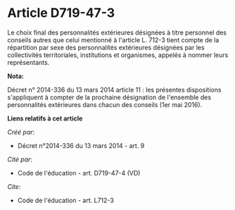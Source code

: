 # Article D719-47-3

Le choix final des personnalités extérieures désignées à titre personnel des conseils autres que celui mentionné à l'article
L. 712-3 tient compte de la répartition par sexe des personnalités extérieures désignées par les collectivités territoriales,
institutions et organismes, appelés à nommer leurs représentants.

**Nota:**

Décret n° 2014-336 du 13 mars 2014 article 11 : les présentes dispositions s'appliquent à compter de la prochaine désignation
de l'ensemble des personnalités extérieures dans chacun des conseils (1er mai 2016).

**Liens relatifs à cet article**

_Créé par_:

  - Décret n°2014-336 du 13 mars 2014 - art. 9

_Cité par_:

  - Code de l'éducation - art. D719-47-4 (VD)

_Cite_:

  - Code de l'éducation - art. L712-3
